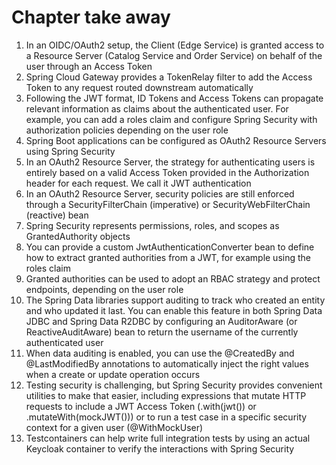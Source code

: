 # Chapter take away

1. In an OIDC/OAuth2 setup, the Client (Edge Service) is granted access to a Resource Server (Catalog Service and Order Service) on behalf of the user through an Access Token
2. Spring Cloud Gateway provides a TokenRelay filter to add the Access Token to any request routed downstream automatically
3. Following the JWT format, ID Tokens and Access Tokens can propagate relevant information as claims about the authenticated user. For example, you can add a roles claim and configure Spring Security with authorization policies depending on the user role
4. Spring Boot applications can be configured as OAuth2 Resource Servers using Spring Security
5. In an OAuth2 Resource Server, the strategy for authenticating users is entirely based on a valid Access Token provided in the Authorization header for each request. We call it JWT authentication
6. In an OAuth2 Resource Server, security policies are still enforced through a SecurityFilterChain (imperative) or SecurityWebFilterChain (reactive) bean
7. Spring Security represents permissions, roles, and scopes as GrantedAuthority objects
8. You can provide a custom JwtAuthenticationConverter bean to define how to extract granted authorities from a JWT, for example using the roles claim
9. Granted authorities can be used to adopt an RBAC strategy and protect endpoints, depending on the user role
10. The Spring Data libraries support auditing to track who created an entity and who updated it last. You can enable this feature in both Spring Data JDBC and Spring Data R2DBC by configuring an AuditorAware (or ReactiveAuditAware) bean to return the username of the currently authenticated user
11. When data auditing is enabled, you can use the @CreatedBy and @LastModifiedBy annotations to automatically inject the right values when a create or update operation occurs
12. Testing security is challenging, but Spring Security provides convenient utilities to make that easier, including expressions that mutate HTTP requests to include a JWT Access Token (.with(jwt()) or .mutateWith(mockJWT())) or to run a test case in a specific security context for a given user (@WithMockUser)
13. Testcontainers can help write full integration tests by using an actual Keycloak container to verify the interactions with Spring Security
